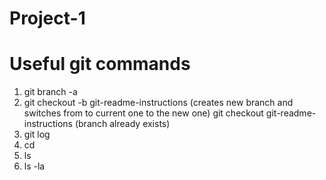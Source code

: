 # Project-1

# Useful git commands 
1. git branch -a
2. git checkout -b git-readme-instructions (creates new branch and switches from to current one to the new one)
git checkout git-readme-instructions (branch already exists)
3. git log
4. cd
5. ls
6. ls -la
